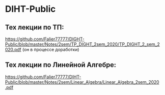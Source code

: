 # DIHT-Public
## Тех лекции по ТП: 
https://github.com/Falier77777/DIGHT-Public/blob/master/Notes/2sem/TP_DIGHT_2sem_2020/TP_DIGHT_2_sem_2020.pdf
(он в процессе доработки)
## Тех лекции по Линейной Алгебре: 
https://github.com/Falier77777/DIHT-Public/blob/master/Notes/2sem/Linear_Algebra/Linear_Algebra_2sem_2020.pdf

